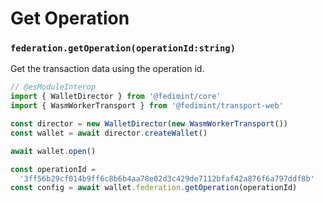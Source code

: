 # Get Operation

### `federation.getOperation(operationId:string)`

Get the transaction data using the operation id.

```ts twoslash
// @esModuleInterop
import { WalletDirector } from '@fedimint/core'
import { WasmWorkerTransport } from '@fedimint/transport-web'

const director = new WalletDirector(new WasmWorkerTransport())
const wallet = await director.createWallet()

await wallet.open()

const operationId =
  '3ff56b29cf014b9ff6c8b6b4aa78e02d3c429de7112bfaf42a876f6a797ddf8b'
const config = await wallet.federation.getOperation(operationId)
```
